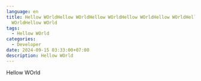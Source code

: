 ```yaml
---
language: en
title: Hellow WOrldHellow WOrldHellow WOrldHellow WOrldHellow WOrldHellow
  WOrldHellow WOrld
tags:
  - Hellow WOrld
categories:
  - Developer
date: 2024-09-15 03:33:00+07:00
description: Hellow WOrld
---
```

Hellow WOrld
